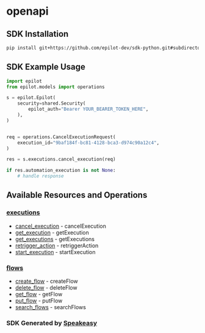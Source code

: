 # openapi

<!-- Start SDK Installation -->
## SDK Installation

```bash
pip install git+https://github.com/epilot-dev/sdk-python.git#subdirectory=automation
```
<!-- End SDK Installation -->

## SDK Example Usage
<!-- Start SDK Example Usage -->
```python
import epilot
from epilot.models import operations

s = epilot.Epilot(
    security=shared.Security(
        epilot_auth="Bearer YOUR_BEARER_TOKEN_HERE",
    ),
)


req = operations.CancelExecutionRequest(
    execution_id="9baf184f-bc81-4128-bca3-d974c90a12c4",
)

res = s.executions.cancel_execution(req)

if res.automation_execution is not None:
    # handle response
```
<!-- End SDK Example Usage -->

<!-- Start SDK Available Operations -->
## Available Resources and Operations


### [executions](docs/executions/README.md)

* [cancel_execution](docs/executions/README.md#cancel_execution) - cancelExecution
* [get_execution](docs/executions/README.md#get_execution) - getExecution
* [get_executions](docs/executions/README.md#get_executions) - getExecutions
* [retrigger_action](docs/executions/README.md#retrigger_action) - retriggerAction
* [start_execution](docs/executions/README.md#start_execution) - startExecution

### [flows](docs/flows/README.md)

* [create_flow](docs/flows/README.md#create_flow) - createFlow
* [delete_flow](docs/flows/README.md#delete_flow) - deleteFlow
* [get_flow](docs/flows/README.md#get_flow) - getFlow
* [put_flow](docs/flows/README.md#put_flow) - putFlow
* [search_flows](docs/flows/README.md#search_flows) - searchFlows
<!-- End SDK Available Operations -->

### SDK Generated by [Speakeasy](https://docs.speakeasyapi.dev/docs/using-speakeasy/client-sdks)
